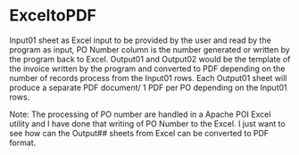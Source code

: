 # ExceltoPDF
Input01 sheet as Excel input to be provided by the user and read by the program as input, PO Number column is the number generated or written by the program back to Excel. 
Output01 and Output02 would be the template of the invoice written by the program and converted to PDF depending on the number of records process from the Input01 rows.
Each Output01 sheet will produce a separate PDF document/ 1 PDF per PO depending on the Input01 rows.

Note: The processing of PO number are handled in a Apache POI Excel utility and I have done that writing of PO Number to the Excel. I just want to see how can the Output## sheets 
from Excel can be converted to PDF format. 
